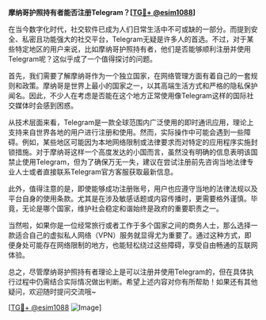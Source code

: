 **摩纳哥护照持有者能否注册Telegram？[[TG💪+ @esim1088](https://t.me/s/esim1088)]**

在当今数字化时代，社交软件已成为人们日常生活中不可或缺的一部分。而提到安全、私密且功能强大的社交平台，Telegram无疑是许多人的首选。不过，对于某些特定地区的用户来说，比如摩纳哥护照持有者，他们是否能够顺利注册并使用Telegram呢？这似乎成了一个值得探讨的问题。

首先，我们需要了解摩纳哥作为一个独立国家，在网络管理方面有着自己的一套规则和政策。摩纳哥是世界上最小的国家之一，以其高端生活方式和严格的隐私保护闻名。因此，不少人在考虑是否能在这个地方正常使用像Telegram这样的国际社交媒体时会感到困惑。

从技术层面来看，Telegram是一款全球范围内广泛使用的即时通讯应用，理论上支持来自世界各地的用户进行注册和使用。然而，实际操作中可能会遇到一些障碍。例如，某些地区可能因为本地网络限制或法律要求而对特定的应用程序实施封锁措施。对于摩纳哥这样一个高度发达的小国而言，虽然没有明确的信息表明该国禁止使用Telegram，但为了确保万无一失，建议在尝试注册前先咨询当地法律专业人士或者直接联系Telegram官方客服获取最新信息。

此外，值得注意的是，即使能够成功注册账号，用户也应遵守当地的法律法规以及平台自身的使用条款。尤其是在涉及敏感话题或内容传播时，更需要格外谨慎。毕竟，无论是哪个国家，维护社会稳定和谐始终是政府的重要职责之一。

当然啦，如果你是一位经常旅行或者工作于多个国家之间的商务人士，那么选择一款适合自己的虚拟私人网络（VPN）服务就显得尤为重要了。通过这种方式，即便身处可能存在网络限制的地方，也能轻松绕过这些障碍，享受自由畅通的互联网体验。

总之，尽管摩纳哥护照持有者理论上是可以注册并使用Telegram的，但在具体执行过程中仍需结合实际情况做出判断。希望上述内容对你有所帮助！如果还有其他疑问，欢迎随时提问交流哦~

[[TG💪+ @esim1088](https://t.me/s/esim1088) ![Image](https://i.postimg.cc/4NQfJmqS/Snipaste-2025-05-13-00-14-12.png)]